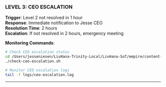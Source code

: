 ### LEVEL 3: CEO ESCALATION

**Trigger**: Level 2 not resolved in 1 hour  
**Response**: Immediate notification to Jesse CEO  
**Resolution Time**: 2 hours  
**Escalation**: If not resolved in 2 hours, emergency meeting

**Monitoring Commands**:

```bash
# Check CEO escalation status
cd /Users/jesseniesen/LivHana-Trinity-Local/LivHana-SoT/empire/content-engine
./check-ceo-escalation.sh

# Monitor CEO escalation logs
tail -f logs/ceo-escalation.log
```

---
